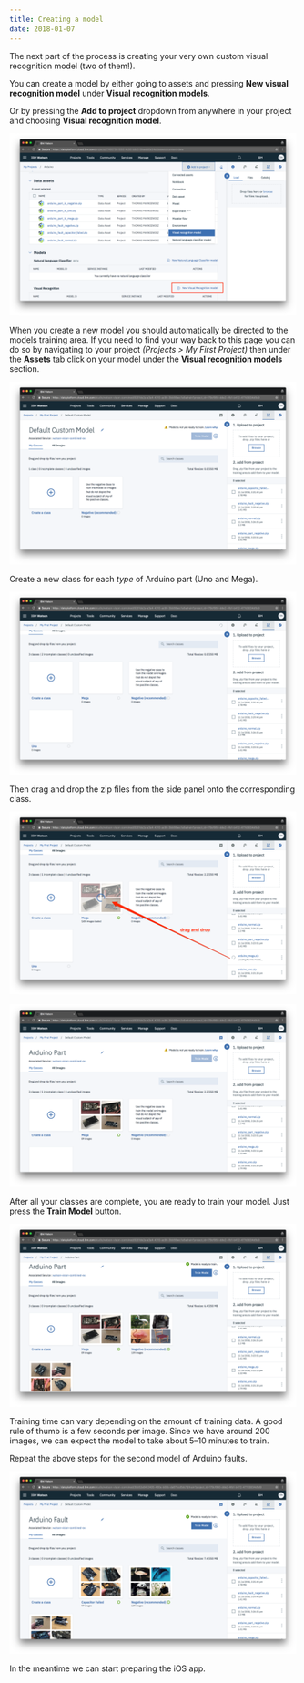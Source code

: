 ```yaml
---
title: Creating a model
date: 2018-01-07
---
```

The next part of the process is creating your very own custom visual recognition model (two of them!).

You can create a model by either going to assets and pressing **New visual recognition model** under **Visual recognition models**.

Or by pressing the **Add to project** dropdown from anywhere in your project and choosing **Visual recognition model**.

![](assets/data_assets_add_model.png)

When you create a new model you should automatically be directed to the models training area.  If you need to find your way back to this page you can do so by navigating to your project *(Projects > My First Project)* then under the **Assets** tab click on your model under the **Visual recognition models** section.

![](assets/add_assets_screen.png)

Create a new class for each *type* of Arduino part (Uno and Mega).

![](assets/add_assets_screen_empty_classes.png)

Then drag and drop the zip files from the side panel onto the corresponding class.

![](assets/add_images_to_class.png)

![](assets/images_added_to_class.png)

After all your classes are complete, you are ready to train your model. Just press the **Train Model** button.

![](assets/train_model_part.png)

Training time can vary depending on the amount of training data. A good rule of thumb is a few seconds per image. Since we have around 200 images, we can expect the model to take about 5–10 minutes to train.

Repeat the above steps for the second model of Arduino faults.

![](assets/train_model_fault.png)

In the meantime we can start preparing the iOS app.
